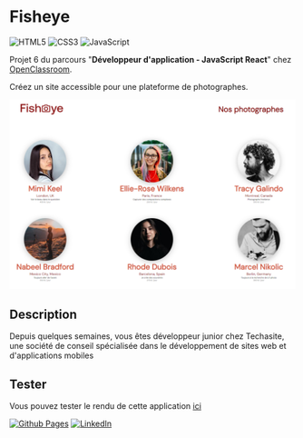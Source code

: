 # Fisheye

![HTML5](https://img.shields.io/badge/html5-%23E34F26.svg?style=for-the-badge&logo=html5&logoColor=white)
![CSS3](https://img.shields.io/badge/css3-%231572B6.svg?style=for-the-badge&logo=css3&logoColor=white)
![JavaScript](https://img.shields.io/badge/javascript-%23323330.svg?style=for-the-badge&logo=javascript&logoColor=%23F7DF1E)

Projet 6 du parcours "**Développeur d'application - JavaScript React**" chez [OpenClassroom](https://openclassrooms.com/fr/).

Créez un site accessible pour une plateforme de photographes.

![home](./images/home.png)

## Description

Depuis quelques semaines, vous êtes développeur junior chez Techasite, une société de conseil spécialisée dans le développement de sites web et d'applications mobiles

## Tester

Vous pouvez tester le rendu de cette application [ici](https://code9g.github.io/Fisheye/)

[![Github Pages](https://img.shields.io/badge/github%20pages-121013?style=for-the-badge&logo=github&logoColor=white)](<[http://](https://github.com/code9g/)>)
[![LinkedIn](https://img.shields.io/badge/linkedin-%230077B5.svg?style=for-the-badge&logo=linkedin&logoColor=white)](https://www.linkedin.com/in/pierre-andre-henry/)
